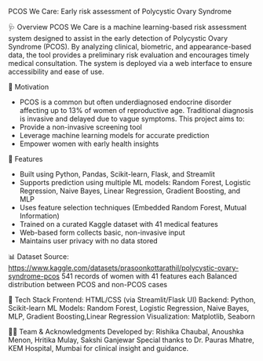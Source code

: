 PCOS We Care: Early risk assessment of Polycystic Ovary Syndrome

🩺 Overview
PCOS We Care is a machine learning-based risk assessment system designed to assist in the early detection of Polycystic Ovary Syndrome (PCOS). By analyzing clinical, biometric, and appearance-based data, the tool provides a preliminary risk evaluation and encourages timely medical consultation. The system is deployed via a web interface to ensure accessibility and ease of use.

🌟 Motivation
- PCOS is a common but often underdiagnosed endocrine disorder affecting up to 13% of women of reproductive age. Traditional diagnosis is invasive and delayed due to vague symptoms. This project aims to:
- Provide a non-invasive screening tool
- Leverage machine learning models for accurate prediction
- Empower women with early health insights

🧠 Features
- Built using Python, Pandas, Scikit-learn, Flask, and Streamlit
- Supports prediction using multiple ML models: Random Forest, Logistic Regression, Naive Bayes, Linear Regression, Gradient Boosting, and MLP
- Uses feature selection techniques (Embedded Random Forest, Mutual Information)
- Trained on a curated Kaggle dataset with 41 medical features
- Web-based form collects basic, non-invasive input
- Maintains user privacy with no data stored

📊 Dataset
Source: https://www.kaggle.com/datasets/prasoonkottarathil/polycystic-ovary-syndrome-pcos
541 records of women with 41 features each
Balanced distribution between PCOS and non-PCOS cases

🚀 Tech Stack
Frontend: HTML/CSS (via Streamlit/Flask UI)
Backend: Python, Scikit-learn
ML Models: Random Forest, Logistic Regression, Naive Bayes, MLP, Gradient Boosting,Linear Regression
Visualization: Matplotlib, Seaborn

👨‍🔬 Team & Acknowledgments
Developed by:
Rishika Chaubal, Anoushka Menon, Hritika Mulay, Sakshi Ganjewar
Special thanks to Dr. Pauras Mhatre, KEM Hospital, Mumbai for clinical insight and guidance.
